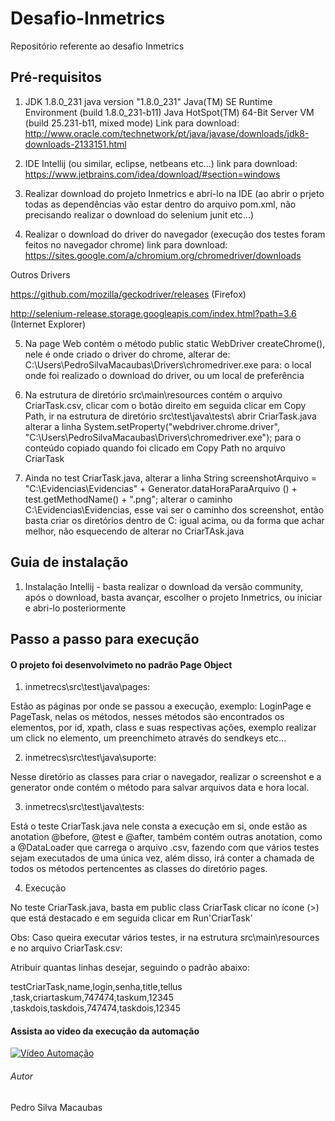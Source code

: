 # Desafio-Inmetrics
 Repositório referente ao desafio Inmetrics
## Pré-requisitos

1. JDK 1.8.0_231
java version "1.8.0_231"
Java(TM) SE Runtime Environment (build 1.8.0_231-b11)
Java HotSpot(TM) 64-Bit Server VM (build 25.231-b11, mixed mode)
Link para download: http://www.oracle.com/technetwork/pt/java/javase/downloads/jdk8-downloads-2133151.html

2. IDE Intellij (ou similar, eclipse, netbeans etc...) 
link para download: https://www.jetbrains.com/idea/download/#section=windows

3. Realizar download do projeto Inmetrics e abri-lo na IDE (ao abrir o prjeto todas as dependências vão estar dentro do arquivo pom.xml, não precisando realizar o download do selenium junit etc...)

4. Realizar o download do driver do navegador (execução dos testes foram feitos no navegador chrome)
link para download: https://sites.google.com/a/chromium.org/chromedriver/downloads

Outros Drivers 

https://github.com/mozilla/geckodriver/releases (Firefox) 

http://selenium-release.storage.googleapis.com/index.html?path=3.6 (Internet Explorer) 

5. Na page Web contém o método public static WebDriver createChrome(), nele é onde criado o driver do chrome, alterar de: C:\Users\PedroSilvaMacaubas\Drivers\chromedriver.exe para: o local onde foi realizado o download do driver, ou um local de preferência

6. Na estrutura de diretório src\main\resources contém o arquivo CriarTask.csv, clicar com o botão direito em seguida clicar em Copy Path, ir na estrutura de diretório src\test\java\tests\ abrir CriarTask.java alterar a linha         System.setProperty("webdriver.chrome.driver", "C:\\Users\\PedroSilvaMacaubas\\Drivers\\chromedriver.exe"); para o conteúdo copiado quando foi clicado em Copy Path no arquivo CriarTask

7. Ainda no test CriarTask.java, alterar a linha String screenshotArquivo = "C:\\Evidencias\\Evidencias" + Generator.dataHoraParaArquivo () + test.getMethodName() + ".png"; alterar o caminho C:\\Evidencias\\Evidencias, esse vai ser o caminho dos screenshot, então basta criar os diretórios dentro de C: igual acima, ou da forma que achar melhor, não esquecendo de alterar no CriarTAsk.java


## Guia de instalação

1. Instalação Intellij - basta realizar o download da versão community, após o download, basta avançar, escolher o projeto Inmetrics, ou iniciar e abri-lo posteriormente

## Passo a passo para execução

#### O projeto foi desenvolvimeto no padrão Page Object

1. inmetrecs\src\test\java\pages:

Estão as páginas por onde se passou a execução, exemplo: LoginPage e PageTask, nelas os métodos, nesses métodos são encontrados os elementos, por id, xpath, class e suas respectivas ações, exemplo realizar um click no elemento, um preenchimeto através do sendkeys etc...

2. inmetrecs\src\test\java\suporte:

Nesse diretório as classes para criar o navegador, realizar o screenshot e a generator onde contém o método para salvar arquivos data e hora local.

3. inmetrecs\src\test\java\tests:

Está o teste CriarTask.java nele consta a execução em si, onde estão as anotation @before, @test e @after, também contém outras anotation, como a @DataLoader que carrega o arquivo .csv, fazendo com que vários testes sejam executados de uma única vez, além disso, irá conter a chamada de todos os métodos pertencentes as classes do diretório pages.

4. Execução

No teste CriarTask.java, basta em public class CriarTask clicar no ícone (>) que está destacado e em seguida clicar em Run'CriarTask'

Obs: Caso queira executar vários testes, ir na estrutura src\main\resources e no arquivo CriarTask.csv:

Atribuir quantas linhas desejar, seguindo o padrão abaixo:

testCriarTask,name,login,senha,title,tellus
          ,task,criartaskum,747474,taskum,12345
										,taskdois,taskdois,747474,taskdois,12345

#### Assista ao vídeo da execução da automação
[![Vídeo Automação](http://img.youtube.com/vi/Bs6UGdk546g/0.jpg)](http://www.youtube.com/watch?v=Bs6UGdk546g "Vídeo Automação")

###### Autor

Pedro Silva Macaubas






